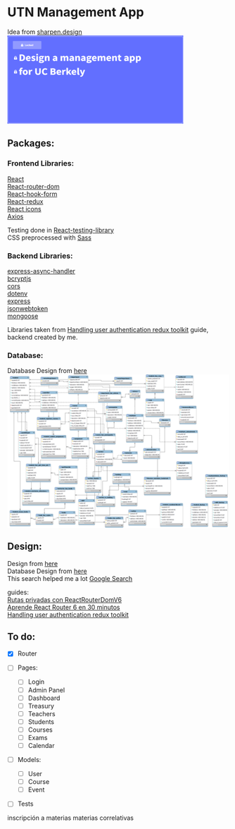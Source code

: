 # UTN Management App

Idea from [sharpen.design](sharpen.design)  
<img src="./idea.png" width="400" height="200" alt="Idea from sharpen.design">


## Packages:

### Frontend Libraries:  

[React](https://github.com/facebook/react)    
[React-router-dom](https://github.com/remix-run/react-router)  
[React-hook-form](https://react-hook-form.com/get-started/)  
[React-redux](https://react-redux.js.org/)  
[React icons](https://react-icons.github.io/react-icons/search?q=admi)  
[Axios](https://axios-http.com/)

Testing done in [React-testing-library](https://testing-library.com/docs/react-testing-library/intro/)  
CSS preprocessed with [Sass](https://sass-lang.com/)  

### Backend Libraries:

[express-async-handler](https://github.com/Abazhenov/express-async-handler)  
[bcryptjs](https://github.com/dcodeIO/bcrypt.js)  
[cors](https://github.com/expressjs/cors)  
[dotenv](https://github.com/motdotla/dotenv)  
[express](https://expressjs.com/es/)  
[jsonwebtoken](https://www.npmjs.com/package/jsonwebtoken)  
[mongoose](https://mongoosejs.com/)  

Libraries taken from [Handling user authentication redux toolkit](https://blog.logrocket.com/handling-user-authentication-redux-toolkit/#prerequisites) guide, backend created by me.

### Database:

Database Design from [here](https://www.onomastics.kz/uploads/books/abai-qunanbaevnbXtk.pdf)  
<img src="./RDB design.png" alt="Made by Shelley Bhatnagar" style="display: block; margin: 0 auto;">


## Design:

Design from [here](https://www.sideprojectors.com/project/13673/university-management-systemadminteacherstudent)  
Database Design from [here](https://www.onomastics.kz/uploads/books/abai-qunanbaevnbXtk.pdf)  
This search helped me a lot [Google Search](https://www.google.com/search?q=university+management+system+project&rlz=1C1ONGR_esAR1016AR1016&tbm=isch&sxsrf=AJOqlzUqROKRm6YsvZcQxqxf31gGDIwkaw:1677037853003&source=lnms&sa=X&ved=2ahUKEwjx7YLsnKj9AhW2rJUCHRzgDzUQ_AUoAnoECAoQBA&biw=2560&bih=937&dpr=1#imgrc=iwxUAxrO9jYy9M)  

guides:  
[Rutas privadas con ReactRouterDomV6](https://www.youtube.com/watch?v=tqc8n3odVp0)  
[Aprende React Router 6 en 30 minutos](https://www.youtube.com/watch?v=JNhhdkCuyog)  
[Handling user authentication redux toolkit](https://blog.logrocket.com/handling-user-authentication-redux-toolkit/#prerequisites)



## To do: 

- [X] Router  
- [ ] Pages:  
    - [ ] Login      
    - [ ] Admin Panel    
    - [ ] Dashboard  
    - [ ] Treasury    
    - [ ] Teachers  
    - [ ] Students  
    - [ ] Courses  
    - [ ] Exams  
    - [ ] Calendar  
- [ ] Models:
    - [ ] User    
    - [ ] Course   
    - [ ] Event    
- [ ] Tests  



inscripción a materias
materias correlativas
